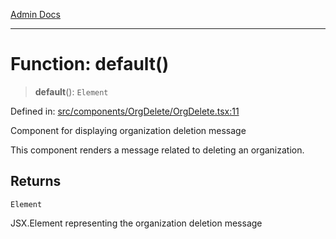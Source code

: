 [Admin Docs](/)

***

# Function: default()

> **default**(): `Element`

Defined in: [src/components/OrgDelete/OrgDelete.tsx:11](https://github.com/PalisadoesFoundation/talawa-admin/blob/main/src/components/OrgDelete/OrgDelete.tsx#L11)

Component for displaying organization deletion message

This component renders a message related to deleting an organization.

## Returns

`Element`

JSX.Element representing the organization deletion message
